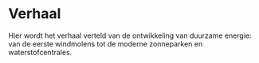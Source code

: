 # Verhaal

Hier wordt het verhaal verteld van de ontwikkeling van duurzame energie: van de eerste windmolens tot de moderne zonneparken en waterstofcentrales.
